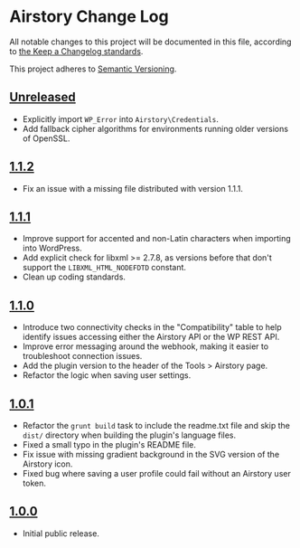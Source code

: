 # Airstory Change Log

All notable changes to this project will be documented in this file, according to [the Keep a Changelog standards](http://keepachangelog.com/).

This project adheres to [Semantic Versioning](http://semver.org/).


## [Unreleased]

* Explicitly import `WP_Error` into `Airstory\Credentials`.
* Add fallback cipher algorithms for environments running older versions of OpenSSL.


## [1.1.2]

* Fix an issue with a missing file distributed with version 1.1.1.


## [1.1.1]

* Improve support for accented and non-Latin characters when importing into WordPress.
* Add explicit check for libxml >= 2.7.8, as versions before that don't support the `LIBXML_HTML_NODEFDTD` constant.
* Clean up coding standards.


## [1.1.0]

* Introduce two connectivity checks in the "Compatibility" table to help identify issues accessing either the Airstory API or the WP REST API.
* Improve error messaging around the webhook, making it easier to troubleshoot connection issues.
* Add the plugin version to the header of the Tools > Airstory page.
* Refactor the logic when saving user settings.


## [1.0.1]

* Refactor the `grunt build` task to include the readme.txt file and skip the `dist/` directory when building the plugin's language files.
* Fixed a small typo in the plugin's README file.
* Fix issue with missing gradient background in the SVG version of the Airstory icon.
* Fixed bug where saving a user profile could fail without an Airstory user token.


## [1.0.0]

* Initial public release.


[Unreleased]: https://github.com/liquidweb/airstory-wp/compare/master...develop
[1.1.2]: https://github.com/liquidweb/airstory-wp/releases/tag/v1.1.2
[1.1.1]: https://github.com/liquidweb/airstory-wp/releases/tag/v1.1.1
[1.1.0]: https://github.com/liquidweb/airstory-wp/releases/tag/v1.1.0
[1.0.1]: https://github.com/liquidweb/airstory-wp/releases/tag/v1.0.1
[1.0.0]: https://github.com/liquidweb/airstory-wp/releases/tag/v1.0.0
